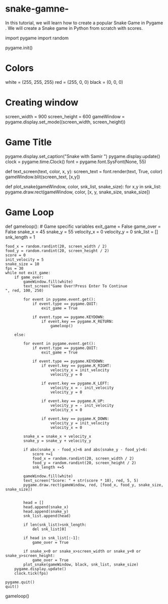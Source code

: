 # snake-gamne-
In this tutorial, we will learn how to create a popular Snake Game in Pygame . We will create a Snake game in Python from scratch with scores.


import pygame
import random

pygame.init()

# Colors
white = (255, 255, 255)
red = (255, 0, 0)
black = (0, 0, 0)

# Creating window
screen_width = 900
screen_height = 600
gameWindow = pygame.display.set_mode((screen_width, screen_height))

# Game Title
pygame.display.set_caption("Snake with Samir ")
pygame.display.update()
clock = pygame.time.Clock()
font = pygame.font.SysFont(None, 55)

def text_screen(text, color, x, y):
    screen_text = font.render(text, True, color)
    gameWindow.blit(screen_text, [x,y])


def plot_snake(gameWindow, color, snk_list, snake_size):
    for x,y in snk_list:
        pygame.draw.rect(gameWindow, color, [x, y, snake_size, snake_size])

# Game Loop
def gameloop():
    # Game specific variables
    exit_game = False
    game_over = False
    snake_x = 45
    snake_y = 55
    velocity_x = 0
    velocity_y = 0
    snk_list = []
    snk_length = 1

    food_x = random.randint(20, screen_width / 2)
    food_y = random.randint(20, screen_height / 2)
    score = 0
    init_velocity = 5
    snake_size = 10
    fps = 30
    while not exit_game:
        if game_over:
            gameWindow.fill(white)
            text_screen("Game Over!Press Enter To Continue                                         ", red, 100, 250)

            for event in pygame.event.get():
                if event.type == pygame.QUIT:
                    exit_game = True

                if event.type == pygame.KEYDOWN:
                    if event.key == pygame.K_RETURN:
                        gameloop()

        else:

            for event in pygame.event.get():
                if event.type == pygame.QUIT:
                    exit_game = True

                if event.type == pygame.KEYDOWN:
                    if event.key == pygame.K_RIGHT:
                        velocity_x = init_velocity
                        velocity_y = 0

                    if event.key == pygame.K_LEFT:
                        velocity_x = - init_velocity
                        velocity_y = 0

                    if event.key == pygame.K_UP:
                        velocity_y = - init_velocity
                        velocity_x = 0

                    if event.key == pygame.K_DOWN:
                        velocity_y = init_velocity
                        velocity_x = 0

            snake_x = snake_x + velocity_x
            snake_y = snake_y + velocity_y

            if abs(snake_x - food_x)<6 and abs(snake_y - food_y)<6:
                score +=1
                food_x = random.randint(20, screen_width / 2)
                food_y = random.randint(20, screen_height / 2)
                snk_length +=5

            gameWindow.fill(white)
            text_screen("Score: " + str(score * 10), red, 5, 5)
            pygame.draw.rect(gameWindow, red, [food_x, food_y, snake_size, snake_size])


            head = []
            head.append(snake_x)
            head.append(snake_y)
            snk_list.append(head)

            if len(snk_list)>snk_length:
                del snk_list[0]

            if head in snk_list[:-1]:
                game_over = True

            if snake_x<0 or snake_x>screen_width or snake_y<0 or snake_y>screen_height:
                game_over = True
            plot_snake(gameWindow, black, snk_list, snake_size)
        pygame.display.update()
        clock.tick(fps)

    pygame.quit()
    quit()
gameloop()

